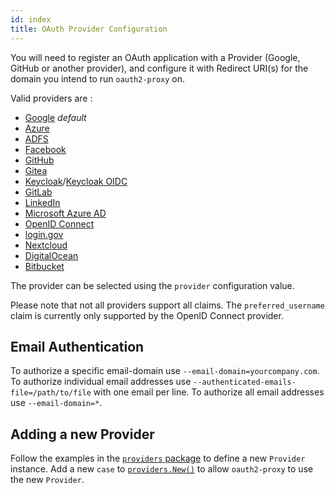```yaml
---
id: index
title: OAuth Provider Configuration
---
```


You will need to register an OAuth application with a Provider (Google, GitHub or another provider), and configure it 
with Redirect URI(s) for the domain you intend to run `oauth2-proxy` on.

Valid providers are :

- [Google](google.md) _default_
- [Azure](azure.md)
- [ADFS](adfs.md)
- [Facebook](facebook.md)
- [GitHub](github.md)
- [Gitea](gitea.md)
- [Keycloak](keycloak.md)/[Keycloak OIDC](keycloak_oidc.md)
- [GitLab](gitlab.md)
- [LinkedIn](linkedin.md)
- [Microsoft Azure AD](azure_ad.md)
- [OpenID Connect](openid_connect.md)
- [login.gov](login_gov.md)
- [Nextcloud](nextcloud.md)
- [DigitalOcean](digitalocean.md)
- [Bitbucket](bitbucket.md)

The provider can be selected using the `provider` configuration value.

Please note that not all providers support all claims. The `preferred_username` claim is currently only supported by the 
OpenID Connect provider.

## Email Authentication

To authorize a specific email-domain use `--email-domain=yourcompany.com`. To authorize individual email addresses use 
`--authenticated-emails-file=/path/to/file` with one email per line. To authorize all email addresses use `--email-domain=*`.

## Adding a new Provider

Follow the examples in the [`providers` package](https://github.com/oauth2-proxy/oauth2-proxy/blob/master/providers/) to define a new
`Provider` instance. Add a new `case` to
[`providers.New()`](https://github.com/oauth2-proxy/oauth2-proxy/blob/master/providers/providers.go) to allow `oauth2-proxy` to use the
new `Provider`.
